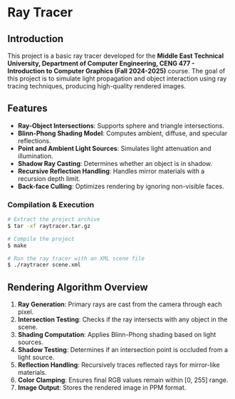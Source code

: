 # Ray Tracer 

## Introduction
This project is a basic ray tracer developed for the **Middle East Technical University, Department of Computer Engineering, CENG 477 - Introduction to Computer Graphics (Fall 2024-2025)** course. The goal of this project is to simulate light propagation and object interaction using ray tracing techniques, producing high-quality rendered images.

## Features
- **Ray-Object Intersections**: Supports sphere and triangle intersections.
- **Blinn-Phong Shading Model**: Computes ambient, diffuse, and specular reflections.
- **Point and Ambient Light Sources**: Simulates light attenuation and illumination.
- **Shadow Ray Casting**: Determines whether an object is in shadow.
- **Recursive Reflection Handling**: Handles mirror materials with a recursion depth limit.
- **Back-face Culling**: Optimizes rendering by ignoring non-visible faces.


### Compilation & Execution
```sh
# Extract the project archive
$ tar -xf raytracer.tar.gz

# Compile the project
$ make

# Run the ray tracer with an XML scene file
$ ./raytracer scene.xml
```


## Rendering Algorithm Overview
1. **Ray Generation**: Primary rays are cast from the camera through each pixel.
2. **Intersection Testing**: Checks if the ray intersects with any object in the scene.
3. **Shading Computation**: Applies Blinn-Phong shading based on light sources.
4. **Shadow Testing**: Determines if an intersection point is occluded from a light source.
5. **Reflection Handling**: Recursively traces reflected rays for mirror-like materials.
6. **Color Clamping**: Ensures final RGB values remain within [0, 255] range.
7. **Image Output**: Stores the rendered image in PPM format.

[](png_outputs/killeroo.png)

